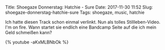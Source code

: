 Title: Shoegaze Donnerstag: Hatchie - Sure
Date: 2017-11-30 11:52
Slug: shoegaze-donnerstag-hatchie-sure
Tags: shoegaze, music, hatchie

Ich hatte diesen Track schon einmal verlinkt. Nun als tolles Stillleben-Video. I'm on fire. Wann startet sie endlich eine Bandcamp Seite auf die ich mein Geld schmeißen kann?

{% youtube -aKxMLBNbOk %}
